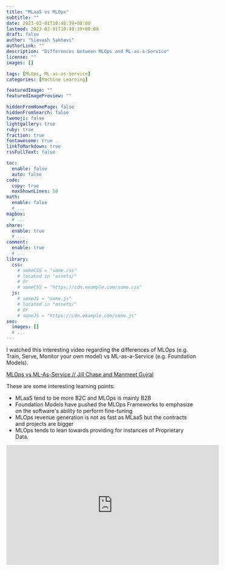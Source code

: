 ```yaml
---
title: "MLaaS vs MLOps"
subtitle: ""
date: 2023-02-01T10:48:39+08:00
lastmod: 2023-02-01T10:48:39+08:00
draft: false
author: "Siavash Sakhavi"
authorLink: ""
description: "Differences between MLOps and ML-as-a-Service"
license: ""
images: []

tags: [MLOps, ML-as-as-Service]
categories: [Machine Learning]

featuredImage: ""
featuredImagePreview: ""

hiddenFromHomePage: false
hiddenFromSearch: false
twemoji: false
lightgallery: true
ruby: true
fraction: true
fontawesome: true
linkToMarkdown: true
rssFullText: false

toc:
  enable: false
  auto: false
code:
  copy: true
  maxShownLines: 50
math:
  enable: false
  # ...
mapbox:
  # ...
share:
  enable: true
  # ...
comment:
  enable: true
  # ...
library:
  css:
    # someCSS = "some.css"
    # located in "assets/"
    # Or
    # someCSS = "https://cdn.example.com/some.css"
  js:
    # someJS = "some.js"
    # located in "assets/"
    # Or
    # someJS = "https://cdn.example.com/some.js"
seo:
  images: []
  # ...
---
```


I watched this interesting video regarding the differences of MLOps (e.g. Train, Serve, Monitor your own model) vs ML-as-a-Service (e.g. Foundation Models).

[MLOps vs ML-As-Service // Jill Chase and Manmeet Gujral](https://www.youtube.com/watch?v=AK1jWpLm2Ao)

These are some interesting learning points:

- MLaaS tend to be more B2C and MLOps is mainly B2B
- Foundation Models have pushed the MLOps Frameworks to emphasize on the software's ability to perform fine-tuning
- MLOps revenue generation is not as fast as MLaaS but the contracts and projects are bigger
- MLOps tends to lean towards providing for instances of Proprietary Data.

<iframe width="560" height="315" src="https://www.youtube.com/embed/AK1jWpLm2Ao" title="YouTube video player" frameborder="0" allow="accelerometer; autoplay; clipboard-write; encrypted-media; gyroscope; picture-in-picture; web-share" allowfullscreen></iframe>

<!--more-->
